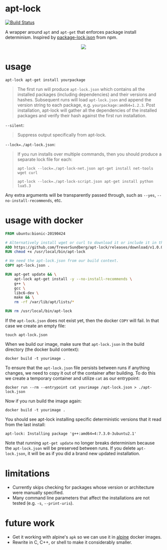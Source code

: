 # apt-lock
[![Build Status](https://travis-ci.org/TrevorSundberg/apt-lock.svg?branch=master)](https://travis-ci.org/TrevorSundberg/apt-lock)

A wrapper around `apt` and `apt-get` that enforces package install determinism. Inspired by [package-lock.json](https://docs.npmjs.com/files/package-lock.json) from npm.
<p align="center">
  <img src="https://trevorsundberg.github.io/apt-lock-terminal.gif">
</p>

# usage
`apt-lock apt-get install yourpackage`

>The first run will produce `apt-lock.json` which contains all the installed packages (including dependencies) and their versions and hashes. Subsequent runs will load `apt-lock.json` and append the version string to each package, e.g. `yourpackage:amd64=1.2.3`. Post installation, apt-lock will gather all the dependencies of the installed packages and verify their hash against the first run installation.

`--silent`:

>Suppress output specifically from apt-lock.

`--lock=./apt-lock.json`:

>If you run installs over multiple commands, then you should produce a separate lock file for each:
>
>`apt-lock --lock=./apt-lock-net.json apt-get install net-tools wget curl`
>
>`apt-lock --lock=./apt-lock-script.json apt-get install python lua5.3`

Any extra arguments will be transparently passed through, such as `--yes`, `--no-install-recommends`, etc.

# usage with docker
```dockerfile
FROM ubuntu:bionic-20190424

# Alternatively install wget or curl to download it or include it in the docker build context.
ADD https://github.com/TrevorSundberg/apt-lock/releases/download/v1.0.0/apt-lock-x64 /usr/local/bin/apt-lock
RUN chmod +x /usr/local/bin/apt-lock

# We need the apt-lock.json from our build context.
COPY apt-lock.json .

RUN apt-get update && \
    apt-lock apt-get install -y --no-install-recommends \
    g++ \
    gcc \
    libc6-dev \
    make && \
    rm -rf /var/lib/apt/lists/*

RUN rm /usr/local/bin/apt-lock
```

If the `apt-lock.json` does not exist yet, then the docker `COPY` will fail. In that case we create an empty file:

`touch apt-lock.json`

When we build our image, make sure that `apt-lock.json` in the build directory (the docker build context):

`docker build -t yourimage .`

To ensure that the `apt-lock.json` file persists between runs if anything changes, we need to copy it out of the container after building. To do this we create a temporary container and utilize `cat` as our entrypoint:

`docker run --rm --entrypoint cat yourimage /apt-lock.json > ./apt-lock.json`

Now if you run build the image again:

`docker build -t yourimage .`

You should see apt-lock installing specific deterministic versions that it read from the last install:

`apt-lock: Installing package 'g++:amd64=4:7.3.0-3ubuntu2.1'`

Note that running `apt-get update` no longer breaks determinism because the `apt-lock.json` will be preserved between runs. If you delete `apt-lock.json`, it will be as if you did a brand new updated installation.

# limitations
- Currently skips checking for packages whose version or architecture were manually specified.
- Many command line parameters that affect the installations are not tested (e.g. `-s`, `--print-uris`).

# future work
- Get it working with alpine's `apk` so we can use it in [alpine](https://hub.docker.com/_/alpine) docker images.
- Rewrite in C, C++, or shell to make it considerably smaller.
